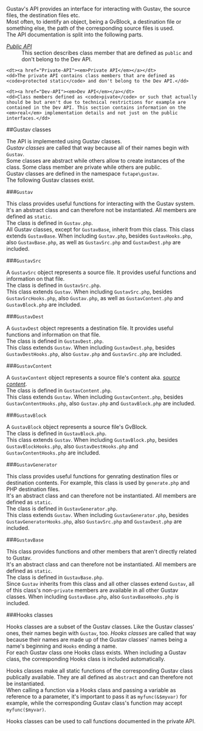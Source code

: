 Gustav's API provides an interface for interacting with Gustav, the source files, the destination files etc.  
Most often, to identify an object, being a GvBlock, a destination file or something else, the path of the corresponding source files is used.  
The API documentation is split into the following parts.

<dl>
    <dt><a href="Public-API"><em>Public API</em></a></dt>
    <dd>This section describes class member that are defined as <code>public</code> and don't belong to the Dev API.</dd>
    
    <dt><a href="Private-API"><em>Private API</em></a></dt>
    <dd>The private API contains class members that are defined as <code>protected static</code> and don't belong to the Dev API.</dd>
    
    <dt><a href="Dev-API"><em>Dev API</em></a></dt>
    <dd>Class members defined as <code>pivate</code> or such that actually should be but aren't due to technical restrictions for example are contained in the Dev API. This section contains information on the <em>real</em> implementation details and not just on the public interfaces.</dd>
</dl>



##Gustav classes

The API is implemented using Gustav classes.  
*Gustav classes* are called that way because all of their names begin with `Gustav`.  
Some classes are abstract while others allow to create instances of the class. Some class member are private while others are public.  
Gustav classes are defined in the namespace `futape\gustav`.  
The following Gustav classes exist.

###`Gustav`

This class provides useful functions for interacting with the Gustav system.  
It's an abstract class and can therefore not be instantiated. All members are defined as `static`.  
The class is defined in `Gustav.php`.  
All Gustav classes, except for `GustavBase`, inherit from this class. This class extends `GustavBase`. When including `Gustav.php`, besides `GustavHooks.php`, also `GustavBase.php`, as well as `GustavSrc.php` and `GustavDest.php` are included.

###`GustavSrc`

A `GustavSrc` object represents a source file. It provides useful functions and information on that file.  
The class is defined in `GustavSrc.php`.  
This class extends `Gustav`. When including `GustavSrc.php`, besides `GustavSrcHooks.php`, also `Gustav.php`, as well as `GustavContent.php` and `GustavBlock.php` are included.  

###`GustavDest`

A `GustavDest` object represents a destination file. It provides useful functions and information on that file.  
The class is defined in `GustavDest.php`.  
This class extends `Gustav`. When including `GustavDest.php`, besides `GustavDestHooks.php`, also `Gustav.php` and `GustavSrc.php` are included.  

###`GustavContent`

A `GustavContent` object represents a source file's content aka. [*source content*](Source-content).  
The class is defined in `GustavContent.php`.  
This class extends `Gustav`. When including `GustavContent.php`, besides `GustavContentHooks.php`, also `Gustav.php` and `GustavBlock.php` are included.  

###`GustavBlock`

A `GustavBlock` object represents a source file's GvBlock.  
The class is defined in `GustavBlock.php`.  
This class extends `Gustav`. When including `GustavBlock.php`, besides `GustavBlockHooks.php`, also `GustavDestHooks.php` and `GustavContentHooks.php` are included.  

###`GustavGenerator`

This class provides useful functions for genrating destination files or destination contents. For example, this class is used by `generate.php` and PHP destination files.  
It's an abstract class and can therefore not be instantiated. All members are defined as `static`.  
The class is defined in `GustavGenerator.php`.  
This class extends `Gustav`. When including `GustavGenerator.php`, besides `GustavGeneratorHooks.php`, also `GustavSrc.php` and `GustavDest.php` are included.  

###`GustavBase`

This class provides functions and other members that aren't directly related to Gustav.  
It's an abstract class and can therefore not be instantiated. All members are defined as `static`.  
The class is defined in `GustavBase.php`.  
Since `Gustav` inherits from this class and all other classes extend `Gustav`, all of this class's non-`private` members are available in all other Gustav classes. When including `GustavBase.php`, also `GustavBaseHooks.php` is included.  

###Hooks classes

Hooks classes are a subset of the Gustav classes. Like the Gustav classes' ones, their names begin with `Gustav`, too. *Hooks classes* are called that way because their names are made up of the Gustav classes' names being a name's beginning and `Hooks` ending a name.  
For each Gustav class one Hooks class exists. When including a Gustav class, the corresponding Hooks class is included automatically.

Hooks classes make all static functions of the corresponding Gustav class publically available. They are all defined as `abstract` and can therefore not be instantiated.  
When calling a function via a Hooks class and passing a variable as reference to a parameter, it's important to pass it as `myfunc(&$myvar)` for example, while the corresponding Gustav class's function may accept `myfunc($myvar)`.

Hooks classes can be used to call functions documented in the private API.